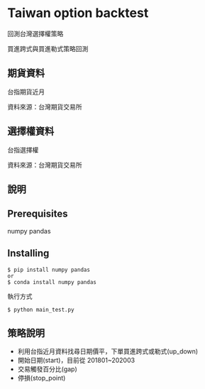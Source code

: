 # Taiwan option backtest
回測台灣選擇權策略

買進跨式與買進勒式策略回測

## 期貨資料
台指期貨近月

資料來源：台灣期貨交易所

## 選擇權資料
台指選擇權

資料來源：台灣期貨交易所

## 說明

## Prerequisites
numpy pandas

## Installing
```
$ pip install numpy pandas 
or
$ conda install numpy pandas
```

執行方式

```
$ python main_test.py
```
## 策略說明
* 利用台指近月資料找尋日期價平，下單買進跨式或勒式(up_down)
* 開始日期(start)，目前從 201801~202003
* 交易觸發百分比(gap)
* 停損(stop_point)
